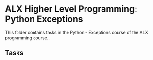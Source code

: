 # ALX Higher Level Programming: Python Exceptions

This folder contains tasks in the Python - Exceptions course of the ALX programming course..

## Tasks
